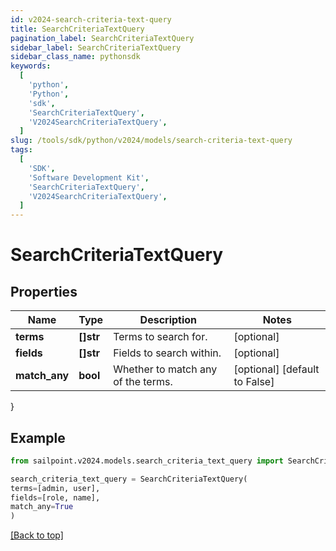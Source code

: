 ```yaml
---
id: v2024-search-criteria-text-query
title: SearchCriteriaTextQuery
pagination_label: SearchCriteriaTextQuery
sidebar_label: SearchCriteriaTextQuery
sidebar_class_name: pythonsdk
keywords:
  [
    'python',
    'Python',
    'sdk',
    'SearchCriteriaTextQuery',
    'V2024SearchCriteriaTextQuery',
  ]
slug: /tools/sdk/python/v2024/models/search-criteria-text-query
tags:
  [
    'SDK',
    'Software Development Kit',
    'SearchCriteriaTextQuery',
    'V2024SearchCriteriaTextQuery',
  ]
---
```


# SearchCriteriaTextQuery

## Properties

| Name | Type | Description | Notes |
| --- | --- | --- | --- |
| **terms** | **[]str** | Terms to search for. | [optional] |
| **fields** | **[]str** | Fields to search within. | [optional] |
| **match_any** | **bool** | Whether to match any of the terms. | [optional] [default to False] |

}

## Example

```python
from sailpoint.v2024.models.search_criteria_text_query import SearchCriteriaTextQuery

search_criteria_text_query = SearchCriteriaTextQuery(
terms=[admin, user],
fields=[role, name],
match_any=True
)

```

[[Back to top]](#)
